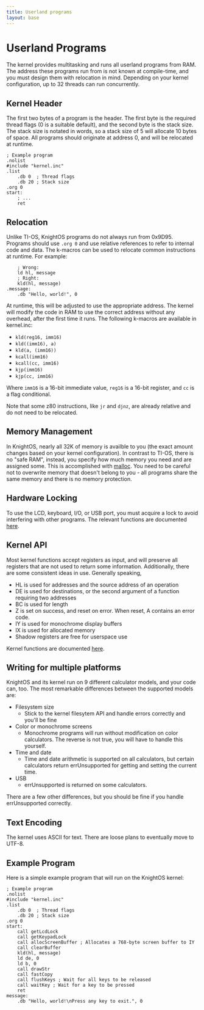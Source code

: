 ```yaml
---
title: Userland programs
layout: base
---
```


# Userland Programs

The kernel provides multitasking and runs all userland programs from RAM. The address these programs
run from is not known at compile-time, and you must design them with relocation in mind. Depending on
your kernel configuration, up to 32 threads can run concurrently.

## Kernel Header

The first two bytes of a program is the header. The first byte is the required thread flags (0 is a
suitable default), and the second byte is the stack size. The stack size is notated in words, so a
stack size of 5 will allocate 10 bytes of space. All programs should originate at address 0, and will
be relocated at runtime.

    ; Example program
    .nolist
    #include "kernel.inc"
    .list
        .db 0  ; Thread flags
        .db 20 ; Stack size
    .org 0
    start:
        ; ...
        ret

## Relocation

Unlike TI-OS, KnightOS programs do not always run from 0x9D95. Programs should use `.org 0` and use
relative references to refer to internal code and data. The k-macros can be used to relocate common
instructions at runtime. For example:

        ; Wrong:
        ld hl, message
        ; Right:
        kld(hl, message)
    .message:
        .db "Hello, world!", 0

At runtime, this will be adjusted to use the appropriate address. The kernel will modify the code
in RAM to use the correct address without any overhead, after the first time it runs. The following
k-macros are available in kernel.inc:

* `kld(reg16, imm16)`
* `kld((imm16), a)`
* `kld(a, (imm16))`
* `kcall(imm16)`
* `kcall(cc, imm16)`
* `kjp(imm16)`
* `kjp(cc, imm16)`

Where `imm16` is a 16-bit immediate value, `reg16` is a 16-bit register, and `cc` is a flag conditional.

Note that some z80 instructions, like `jr` and `djnz`, are already relative and do not need to be
relocated.

## Memory Management

In KnightOS, nearly all 32K of memory is availble to you (the exact amount changes based on your kernel
configuration). In contrast to TI-OS, there is no "safe RAM", instead, you specify how much memory you
need and are assigned some. This is accomplished with [malloc](/docs/reference/system.html#malloc).
You need to be careful not to overwrite memory that doesn't belong to you - all programs share the same
memory and there is no memory protection.

## Hardware Locking

To use the LCD, keyboard, I/O, or USB port, you must acquire a lock to avoid interfering with other
programs. The relevant functions are documented [here](/docs/reference/hardware.html).

## Kernel API

Most kernel functions accept registers as input, and will preserve all registers that are not used to
return some information. Additionally, there are some consistent ideas in use. Generally speaking,

* HL is used for addresses and the source address of an operation
* DE is used for destinations, or the second argument of a function requiring two addresses
* BC is used for length
* Z is set on success, and reset on error. When reset, A contains an error code.
* IY is used for monochrome display buffers
* IX is used for allocated memory
* Shadow registers are free for userspace use

Kernel functions are documented [here](/documentation.html).

## Writing for multiple platforms

KnightOS and its kernel run on 9 different calculator models, and your code can, too. The most remarkable
differences between the supported models are:

* Filesystem size
  * Stick to the kernel filesytem API and handle errors correctly and you'll be fine
* Color or monochrome screens
  * Monochrome programs will run without modification on color calculators. The reverse is not true, you will have to handle this yourself.
* Time and date
  * Time and date arithmetic is supported on all calculators, but certain calculators return errUnsupported for getting and setting the current time.
* USB
  * errUnsupported is returned on some calculators.

There are a few other differences, but you should be fine if you handle errUnsupported correctly.

## Text Encoding

The kernel uses ASCII for text. There are loose plans to eventually move to UTF-8.

## Example Program

Here is a simple example program that will run on the KnightOS kernel:

    ; Example program
    .nolist
    #include "kernel.inc"
    .list
        .db 0  ; Thread flags
        .db 20 ; Stack size
    .org 0
    start:
        call getLcdLock
        call getKeypadLock
        call allocScreenBuffer ; Allocates a 768-byte screen buffer to IY
        call clearBuffer
        kld(hl, message)
        ld de, 0
        ld b, 0
        call drawStr
        call fastCopy
        call flushKeys ; Wait for all keys to be released
        call waitKey ; Wait for a key to be pressed
        ret
    message:
        .db "Hello, world!\nPress any key to exit.", 0
